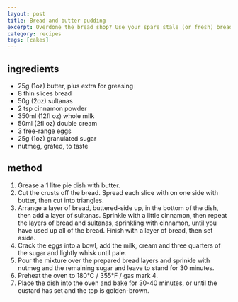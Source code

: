 ```yaml
---
layout: post
title: Bread and butter pudding
excerpt: Overdone the bread shop? Use your spare stale (or fresh) bread, bagels etc. to make a deliciously light pudding.
category: recipes
tags: [cakes]
---
```


ingredients
-----------

* 25g (1oz) butter, plus extra for greasing
* 8 thin slices bread
* 50g (2oz) sultanas
* 2 tsp cinnamon powder
* 350ml (12fl oz) whole milk
* 50ml (2fl oz) double cream
* 3 free-range eggs
* 25g (1oz) granulated sugar
* nutmeg, grated, to taste

method
------

1. Grease a 1 litre pie dish with butter.
2. Cut the crusts off the bread. Spread each slice with on one side with butter, then cut into triangles.
3. Arrange a layer of bread, buttered-side up, in the bottom of the dish, then add a layer of sultanas. Sprinkle with a little cinnamon, then repeat the layers of bread and sultanas, sprinkling with cinnamon, until you have used up all of the bread. Finish with a layer of bread, then set aside.
4. Crack the eggs into a bowl, add the milk, cream and three quarters of the sugar and lightly whisk until pale.
5. Pour the mixture over the prepared bread layers and sprinkle with nutmeg and the remaining sugar and leave to stand for 30 minutes.
6. Preheat the oven to 180&deg;C / 355&deg;F / gas mark 4.
7. Place the dish into the oven and bake for 30-40 minutes, or until the custard has set and the top is golden-brown.

